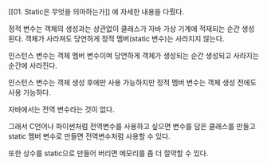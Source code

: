 [[01. Static은 무엇을 의마하는가]] 에 자세한 내용을 다뤘다. 

정적 변수는 객체의 생성과는 상관없이 클래스가 자바 가상 기계에 적재되는 순간 생성된다. 객체가 사라져도 당연하게 정적 멤버(static 변수)는 사라지지 않는다. 

인스턴스 변수는 객체 멤버 변수이며 당연하게 객체가 생성되는 순간 생성되고 사라지는 순간에 사라진다.

인스턴스 변수는 객체 생성 후에만 사용 가능하지만
정적 멤버 변수는 객체 생성 전에도 사용 가능하다. 

자바에서는 전역 변수라는 것이 없다.

그래서 C언어나 파이썬처럼 전역변수를 사용하고 싶으면 변수를 담은 클래스를 만들고 static 멤버 변수로 만들면 전역변수처럼 사용할 수 있다.

또한 상수를 static으로 만들어 버리면 메모리를 좀 더 절약할 수 있다.
